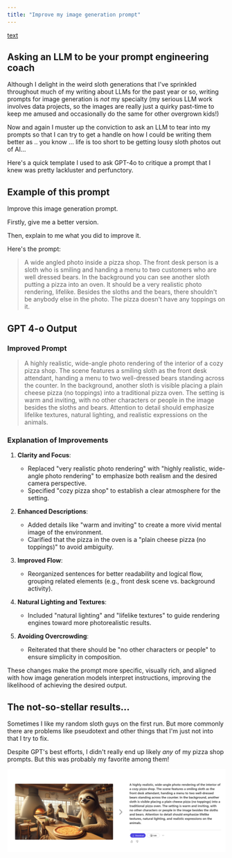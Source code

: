 ```yaml
---
title: "Improve my image generation prompt"
---
```

[text](image-generation.md)

## Asking an LLM to be your prompt engineering coach

Although I delight in the weird sloth generations that I've sprinkled throughout much of my writing about LLMs for the past year or so, writing prompts for image generation is *not* my specialty (my serious LLM work involves data projects, so the images are really just a quirky past-time to keep me amused and occasionally do the same for other overgrown kids!)

Now and again I muster up the conviction to ask an LLM to tear into my prompts so that I can try to get a handle on how I could be writing them better as .. you know ... life is too short to be getting lousy sloth photos out of AI...

Here's a quick template I used to ask GPT-4o to critique a prompt that I knew was pretty lackluster and perfunctory.

## Example of this prompt

Improve this image generation prompt.

Firstly, give me a better version.

Then, explain to me what you did to improve it.

Here's the prompt:

> A wide angled photo inside a pizza shop. The front desk person is a sloth who is smiling and handing a menu to two customers who are well dressed bears. In the background you can see another sloth putting a pizza into an oven. It should be a very realistic photo rendering, lifelike. Besides the sloths and the bears, there shouldn't be anybody else in the photo. The pizza doesn't have any toppings on it.

## GPT 4-o Output

### Improved Prompt

>A highly realistic, wide-angle photo rendering of the interior of a cozy pizza shop. The scene features a smiling sloth as the front desk attendant, handing a menu to two well-dressed bears standing across the counter. In the background, another sloth is visible placing a plain cheese pizza (no toppings) into a traditional pizza oven. The setting is warm and inviting, with no other characters or people in the image besides the sloths and bears. Attention to detail should emphasize lifelike textures, natural lighting, and realistic expressions on the animals.


### Explanation of Improvements

1. **Clarity and Focus**:
   - Replaced "very realistic photo rendering" with "highly realistic, wide-angle photo rendering" to emphasize both realism and the desired camera perspective.
   - Specified "cozy pizza shop" to establish a clear atmosphere for the setting.

2. **Enhanced Descriptions**:
   - Added details like "warm and inviting" to create a more vivid mental image of the environment.
   - Clarified that the pizza in the oven is a "plain cheese pizza (no toppings)" to avoid ambiguity.

3. **Improved Flow**:
   - Reorganized sentences for better readability and logical flow, grouping related elements (e.g., front desk scene vs. background activity).

4. **Natural Lighting and Textures**:
   - Included "natural lighting" and "lifelike textures" to guide rendering engines toward more photorealistic results.

5. **Avoiding Overcrowding**:
   - Reiterated that there should be "no other characters or people" to ensure simplicity in composition.

These changes make the prompt more specific, visually rich, and aligned with how image generation models interpret instructions, improving the likelihood of achieving the desired output.

## The not-so-stellar results...

Sometimes I like my random sloth guys on the first run. But more commonly there are problems like pseudotext and other things that I'm just not into that I try to fix.

Despite GPT's best efforts, I didn't really end up likely *any* of my pizza shop prompts. But this was probably my favorite among them!

![alt text](../../../images/posts/misc/2.png)